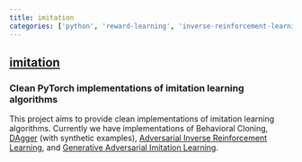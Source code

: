 ```yaml
---
title: imitation
categories: ['python', 'reward-learning', 'inverse-reinforcement-learning']
---
```

## [imitation](https://github.com/HumanCompatibleAI/imitation)

### Clean PyTorch implementations of imitation learning algorithms


This project aims to provide clean implementations of imitation learning algorithms.
Currently we have implementations of Behavioral Cloning, [DAgger](https://arxiv.org/pdf/1011.0686.pdf) (with synthetic examples), [Adversarial Inverse Reinforcement Learning](https://arxiv.org/abs/1710.11248), and [Generative Adversarial Imitation Learning](https://arxiv.org/abs/1606.03476).
